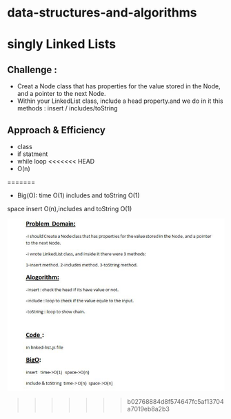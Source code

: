 # data-structures-and-algorithms

# singly Linked Lists

## Challenge :

* Creat a Node class that has properties for the value stored in the Node, and a pointer to the next Node.
* Within your LinkedList class, include a head property.and we do in it this methods : insert / includes/toString


## Approach & Efficiency

* class
* if statment 
* while loop
<<<<<<< HEAD
* O(n)


<!-- solve the conflict -->
=======
* Big(O): time O(1)
 includes and toString O(1)

 space insert O(n),includes and toString O(1)

 ![image](./assest/whitebored-linkedlist.jpg)
>>>>>>> b02768884d8f574647fc5af13704a7019eb8a2b3

